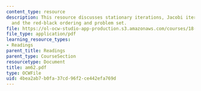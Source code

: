 ```yaml
---
content_type: resource
description: This resource discusses stationary iterations, Jacobi iterations, Gauss-Seidel
  and the red-black ordering and problem set.
file: https://ol-ocw-studio-app-production.s3.amazonaws.com/courses/18-086-mathematical-methods-for-engineers-ii-spring-2006/4bea2ab7b0fa37cd96f2ce442efa769d_am62.pdf
file_type: application/pdf
learning_resource_types:
- Readings
parent_title: Readings
parent_type: CourseSection
resourcetype: Document
title: am62.pdf
type: OCWFile
uid: 4bea2ab7-b0fa-37cd-96f2-ce442efa769d
---
```

